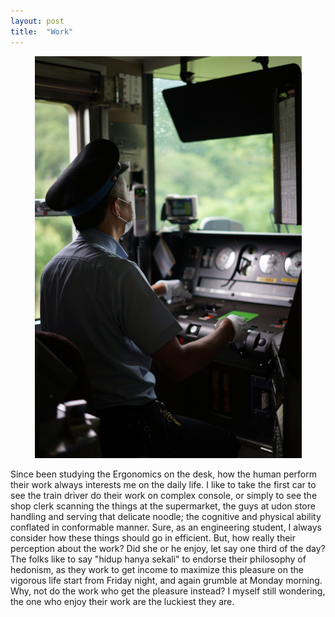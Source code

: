 ```yaml
---
layout: post
title:  "Work"
---
```


<p align="center">
  <img src="/images/20200721_01.JPG">
</p>

Since been studying the Ergonomics on the desk, how the human perform their work always interests me on the daily life. I like to take the first car to see the train driver do their work on complex console, or simply to see the shop clerk scanning the things at the supermarket, the guys at udon store handling and serving that delicate noodle; the cognitive and physical ability conflated in conformable manner. Sure, as an engineering student, I always consider how these things should go in efficient. But, how really their perception about the work? Did she or he enjoy, let say one third of the day? The folks like to say "hidup hanya sekali" to endorse their philosophy of hedonism, as they work to get income to maximize this pleasure on the vigorous life start from Friday night, and again grumble at Monday morning. Why, not do the work who get the pleasure instead? I myself still wondering, the one who enjoy their work are the luckiest they are.
